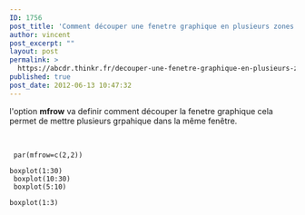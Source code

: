 ```yaml
---
ID: 1756
post_title: 'Comment découper une fenetre graphique en plusieurs zones ? : mfrow'
author: vincent
post_excerpt: ""
layout: post
permalink: >
  https://abcdr.thinkr.fr/decouper-une-fenetre-graphique-en-plusieurs-zone/
published: true
post_date: 2012-06-13 10:47:32
---
```

l'option <strong>mfrow</strong> va definir comment découper la fenetre graphique cela permet de mettre plusieurs grpahique dans la même fenêtre.<br /><br /> <pre><code><br /> par(mfrow=c(2,2)) <br />boxplot(1:30)<br /> boxplot(10:30)<br /> boxplot(5:10)<br /> boxplot(1:3)<br /> </code></pre>